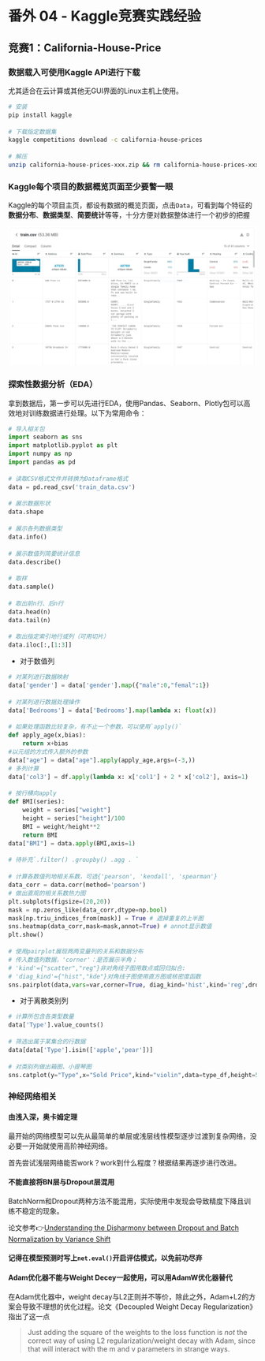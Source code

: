 # 番外 04 - Kaggle竞赛实践经验

## 竞赛1：California-House-Price

### 数据载入可使用Kaggle API进行下载

尤其适合在云计算或其他无GUI界面的Linux主机上使用。

```bash
# 安装
pip install kaggle

# 下载指定数据集
kaggle competitions download -c california-house-prices

# 解压
unzip california-house-prices-xxx.zip && rm california-house-prices-xxx.zip
```

### Kaggle每个项目的数据概览页面至少要瞥一眼

Kaggle的每个项目主页，都设有数据的概览页面，点击`Data`，可看到每个特征的**数据分布**、**数据类型**、**简要统计**等等，十分方便对数据整体进行一个初步的把握

![kaggle_data](../Images/kaggle_data.jpg)

### 探索性数据分析（EDA）

拿到数据后，第一步可以先进行EDA，使用Pandas、Seaborn、Plotly包可以高效地对训练数据进行处理。以下为常用命令：

```python
# 导入相关包
import seaborn as sns 
import matplotlib.pyplot as plt
import numpy as np
import pandas as pd

# 读取CSV格式文件并转换为Dataframe格式
data = pd.read_csv('train_data.csv')

# 展示数据形状
data.shape

# 展示各列数据类型
data.info()

# 展示数值列简要统计信息
data.describe()

# 取样
data.sample()

# 取出前n行、后n行
data.head(n)
data.tail(n)

# 取出指定索引地行或列（可用切片）
data.iloc[:,[1:3]]
```

- 对于数值列

```python
# 对某列进行数据映射
data['gender'] = data['gender'].map({"male":0,"femal":1})

# 对某列进行数据处理操作
data['Bedrooms'] = data['Bedrooms'].map(lambda x: float(x))

# 如果处理函数比较复杂，有不止一个参数，可以使用`apply()`
def apply_age(x,bias):
    return x+bias
#以元组的方式传入额外的参数
data["age"] = data["age"].apply(apply_age,args=(-3,))
# 多列计算
data['col3'] = df.apply(lambda x: x['col1'] + 2 * x['col2'], axis=1) 

# 按行横向apply
def BMI(series):
    weight = series["weight"]
    height = series["height"]/100
    BMI = weight/height**2
    return BMI
data["BMI"] = data.apply(BMI,axis=1)

# 待补充`.filter() .groupby() .agg . `

# 计算各数值列地相关系数，可选{'pearson', 'kendall', 'spearman'}
data_corr = data.corr(method='pearson')
# 做出直观的相关系数热力图
plt.subplots(figsize=(20,20))
mask = np.zeros_like(data_corr,dtype=np.bool)
mask[np.triu_indices_from(mask)] = True # 遮掉重复的上半图
sns.heatmap(data_corr,mask=mask,annot=True) # annot显示数值
plt.show()

# 使用pairplot展现两两变量列的关系和数据分布
# 传入数值列数据，'corner'：是否展示半角；
# 'kind'={"scatter","reg"}非对角线子图用散点或回归拟合:
# 'diag_kind'={"hist","kde"}对角线子图使用直方图或核密度函数
sns.pairplot(data,vars=var,corner=True, diag_kind='hist',kind='reg',dropna=True)
```

- 对于离散类别列

```python
# 计算所包含各类型数量
data['Type'].value_counts()

# 筛选出属于某集合的行数据
data[data['Type'].isin(['apple','pear'])]

# 对类别列做出箱图、小提琴图
sns.catplot(y="Type",x="Sold Price",kind="violin",data=type_df,height=5,aspect=3)
```

### 神经网络相关

#### 由浅入深，奥卡姆定理

最开始的网络模型可以先从最简单的单层或浅层线性模型逐步过渡到复杂网络，没必要一开始就使用高阶神经网络。

首先尝试浅层网络能否work？work到什么程度？根据结果再逐步进行改进。

#### 不能直接将BN层与Dropout层混用

BatchNorm和Dropout两种方法不能混用，实际使用中发现会导致精度下降且训练不稳定的现象。

论文参考👉[Understanding the Disharmony between Dropout and Batch Normalization by Variance Shift](https://arxiv.org/abs/1801.05134)

#### 记得在模型预测时写上`net.eval()`开启评估模式，以免前功尽弃

#### Adam优化器不能与Weight Decey一起使用，可以用AdamW优化器替代

在Adam优化器中，weight decay与L2正则并不等价，除此之外，Adam+L2的方案会导致不理想的优化过程。论文《Decoupled Weight Decay Regularization》指出了这一点

> Just adding the square of the weights to the loss function is *not* the correct way of using L2 regularization/weight decay with Adam, since that will interact with the m and v parameters in strange ways.